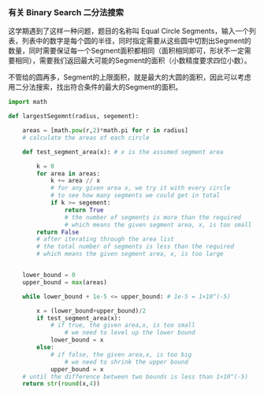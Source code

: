 ### 有关 Binary Search 二分法搜索

这学期遇到了这样一种问题，题目的名称叫 Equal Circle Segments，输入一个列表，列表中的数字是每个圆的半径，同时指定需要从这些圆中切割出Segment的数量，同时需要保证每一个Segment面积都相同（面积相同即可，形状不一定需要相同），需要我们返回最大可能的Segment的面积（小数精度要求四位小数）。

不管给的圆再多，Segment的上限面积，就是最大的大圆的面积，因此可以考虑用二分法搜索，找出符合条件的最大的Segment的面积。

```python
import math

def largestSegemnt(radius, segement):

    areas = [math.pow(r,2)*math.pi for r in radius]
    # calculate the areas of each circle

    def test_segment_area(x): # x is the assumed segment area

        k = 0
        for area in areas:
            k += area // x
            # for any given area x, we try it with every circle
            # to see how many segments we could get in total
            if k >= segement:
                return True
                # the number of segments is more than the required
                # which means the given segment area, x, is too small
        return False
        # after iterating through the area list
        # the total number of segments is less than the required
        # which means the given segment area, x, is too large


    lower_bound = 0
    upper_bound = max(areas)

    while lower_bound + 1e-5 <= upper_bound: # 1e-5 = 1×10^(-5)

        x = (lower_bound+upper_bound)/2
        if test_segment_area(x): 
            # if true, the given area,x, is too small
				# we need to level up the lower bound
            lower_bound = x
        else:
            # if false, the given area,x, is too big
				# we need to shrink the upper bound
            upper_bound = x
    # until the difference between two bounds is less than 1×10^(-5)
    return str(round(x,4))

```

